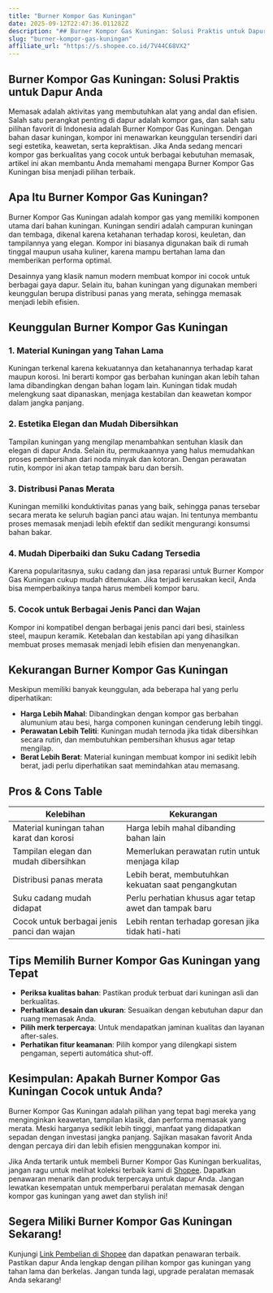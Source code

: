 ```yaml
---
title: "Burner Kompor Gas Kuningan"
date: 2025-09-12T22:47:36.011282Z
description: "## Burner Kompor Gas Kuningan: Solusi Praktis untuk Dapur Anda..."
slug: "burner-kompor-gas-kuningan"
affiliate_url: "https://s.shopee.co.id/7V44C68VX2"
---
```

## Burner Kompor Gas Kuningan: Solusi Praktis untuk Dapur Anda

Memasak adalah aktivitas yang membutuhkan alat yang andal dan efisien. Salah satu perangkat penting di dapur adalah kompor gas, dan salah satu pilihan favorit di Indonesia adalah Burner Kompor Gas Kuningan. Dengan bahan dasar kuningan, kompor ini menawarkan keunggulan tersendiri dari segi estetika, keawetan, serta kepraktisan. Jika Anda sedang mencari kompor gas berkualitas yang cocok untuk berbagai kebutuhan memasak, artikel ini akan membantu Anda memahami mengapa Burner Kompor Gas Kuningan bisa menjadi pilihan terbaik.

## Apa Itu Burner Kompor Gas Kuningan?

Burner Kompor Gas Kuningan adalah kompor gas yang memiliki komponen utama dari bahan kuningan. Kuningan sendiri adalah campuran kuningan dan tembaga, dikenal karena ketahanan terhadap korosi, keuletan, dan tampilannya yang elegan. Kompor ini biasanya digunakan baik di rumah tinggal maupun usaha kuliner, karena mampu bertahan lama dan memberikan performa optimal.

Desainnya yang klasik namun modern membuat kompor ini cocok untuk berbagai gaya dapur. Selain itu, bahan kuningan yang digunakan memberi keunggulan berupa distribusi panas yang merata, sehingga memasak menjadi lebih efisien.

## Keunggulan Burner Kompor Gas Kuningan

### 1. Material Kuningan yang Tahan Lama

Kuningan terkenal karena kekuatannya dan ketahanannya terhadap karat maupun korosi. Ini berarti kompor gas berbahan kuningan akan lebih tahan lama dibandingkan dengan bahan logam lain. Kuningan tidak mudah melengkung saat dipanaskan, menjaga kestabilan dan keawetan kompor dalam jangka panjang.

### 2. Estetika Elegan dan Mudah Dibersihkan

Tampilan kuningan yang mengilap menambahkan sentuhan klasik dan elegan di dapur Anda. Selain itu, permukaannya yang halus memudahkan proses pembersihan dari noda minyak dan kotoran. Dengan perawatan rutin, kompor ini akan tetap tampak baru dan bersih.

### 3. Distribusi Panas Merata

Kuningan memiliki konduktivitas panas yang baik, sehingga panas tersebar secara merata ke seluruh bagian panci atau wajan. Ini tentunya membantu proses memasak menjadi lebih efektif dan sedikit mengurangi konsumsi bahan bakar.

### 4. Mudah Diperbaiki dan Suku Cadang Tersedia

Karena popularitasnya, suku cadang dan jasa reparasi untuk Burner Kompor Gas Kuningan cukup mudah ditemukan. Jika terjadi kerusakan kecil, Anda bisa memperbaikinya tanpa harus membeli kompor baru.

### 5. Cocok untuk Berbagai Jenis Panci dan Wajan

Kompor ini kompatibel dengan berbagai jenis panci dari besi, stainless steel, maupun keramik. Ketebalan dan kestabilan api yang dihasilkan membuat proses memasak menjadi lebih efisien dan menyenangkan.

## Kekurangan Burner Kompor Gas Kuningan

Meskipun memiliki banyak keunggulan, ada beberapa hal yang perlu diperhatikan:

- **Harga Lebih Mahal**: Dibandingkan dengan kompor gas berbahan alumunium atau besi, harga componen kuningan cenderung lebih tinggi.
- **Perawatan Lebih Teliti**: Kuningan mudah ternoda jika tidak dibersihkan secara rutin, dan membutuhkan pembersihan khusus agar tetap mengilap.
- **Berat Lebih Berat**: Material kuningan membuat kompor ini sedikit lebih berat, jadi perlu diperhatikan saat memindahkan atau memasang.

## Pros & Cons Table

| Kelebihan                                              | Kekurangan                                              |
|--------------------------------------------------------|---------------------------------------------------------|
| Material kuningan tahan karat dan korosi              | Harga lebih mahal dibanding bahan lain                |
| Tampilan elegan dan mudah dibersihkan                | Memerlukan perawatan rutin untuk menjaga kilap       |
| Distribusi panas merata                                | Lebih berat, membutuhkan kekuatan saat pengangkutan |
| Suku cadang mudah didapat                             | Perlu perhatian khusus agar tetap awet dan tampak baru |
| Cocok untuk berbagai jenis panci dan wajan           | Lebih rentan terhadap goresan jika tidak hati-hati   |

## Tips Memilih Burner Kompor Gas Kuningan yang Tepat

- **Periksa kualitas bahan**: Pastikan produk terbuat dari kuningan asli dan berkualitas.
- **Perhatikan desain dan ukuran**: Sesuaikan dengan kebutuhan dapur dan ruang memasak Anda.
- **Pilih merk terpercaya**: Untuk mendapatkan jaminan kualitas dan layanan after-sales.
- **Perhatikan fitur keamanan**: Pilih kompor yang dilengkapi sistem pengaman, seperti automática shut-off.

## Kesimpulan: Apakah Burner Kompor Gas Kuningan Cocok untuk Anda?

Burner Kompor Gas Kuningan adalah pilihan yang tepat bagi mereka yang menginginkan keawetan, tampilan klasik, dan performa memasak yang merata. Meski harganya sedikit lebih tinggi, manfaat yang didapatkan sepadan dengan investasi jangka panjang. Sajikan masakan favorit Anda dengan percaya diri dan lebih efisien menggunakan kompor ini.

Jika Anda tertarik untuk membeli Burner Kompor Gas Kuningan berkualitas, jangan ragu untuk melihat koleksi terbaik kami di [Shopee](https://s.shopee.co.id/7V44C68VX2). Dapatkan penawaran menarik dan produk terpercaya untuk dapur Anda. Jangan lewatkan kesempatan untuk memperbarui peralatan memasak dengan kompor gas kuningan yang awet dan stylish ini!

## Segera Miliki Burner Kompor Gas Kuningan Sekarang!

Kunjungi [Link Pembelian di Shopee](https://s.shopee.co.id/7V44C68VX2) dan dapatkan penawaran terbaik. Pastikan dapur Anda lengkap dengan pilihan kompor gas kuningan yang tahan lama dan berkelas. Jangan tunda lagi, upgrade peralatan memasak Anda sekarang!